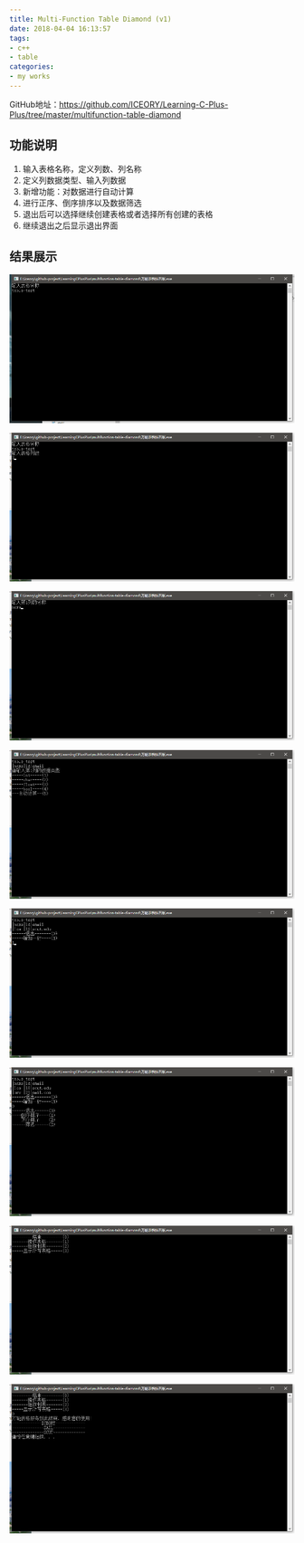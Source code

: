 ```yaml
---
title: Multi-Function Table Diamond (v1)
date: 2018-04-04 16:13:57
tags: 
- c++
- table
categories: 
- my works
---
```


GitHub地址：https://github.com/ICEORY/Learning-C-Plus-Plus/tree/master/multifunction-table-diamond

## 功能说明

1. 输入表格名称，定义列数、列名称
2. 定义列数据类型、输入列数据
3. 新增功能：对数据进行自动计算
4. 进行正序、倒序排序以及数据筛选
5. 退出后可以选择继续创建表格或者选择所有创建的表格
6. 继续退出之后显示退出界面
<!-- more -->
## 结果展示

![input_table_name](c-table-v1/input_table_name.png)

![input_column_num](c-table-v1/input_column_num.png)

![input_column_name](c-table-v1/input_column_name.png)

![input_data_type](c-table-v1/input_data_type.png)

![add_new_column](c-table-v1/add_new_column.png)

![function_list](c-table-v1/function_list.png)

![exit_function_list](c-table-v1/exit_function_list.png)

![complete](c-table-v1/complete.png)